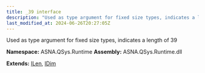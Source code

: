 ```yaml
---
title: _39 interface
description: "Used as type argument for fixed size types, indicates a length of 39  "
last_modified_at: 2024-06-26T20:27:05Z
---
```


Used as type argument for fixed size types, indicates a length of 39 

**Namespace:** ASNA.QSys.Runtime
**Assembly:** ASNA.QSys.Runtime.dll

**Extends:** [ILen](/reference/runtime/qsys-runtime/i-len.html), [IDim](/reference/runtime/qsys-runtime/i-dim.html)
<br>
<br>
